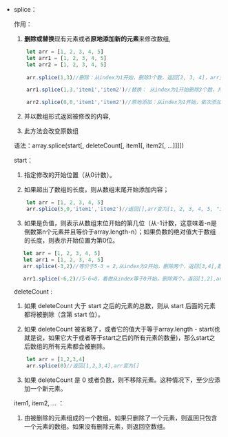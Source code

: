*   splice：
    
    作用：

    1. **删除或替换**现有元素或者**原地添加新的元素**来修改数组,
    ```javaScript
        let arr = [1, 2, 3, 4, 5]
        let arr1 = [1, 2, 3, 4, 5]
        let arr2 = [1, 2, 3, 4, 5]
        
        arr.splice(1,3)//删除：从index为1开始，删除3个数，返回[2, 3, 4]，arr变为[1,5]

        arr1.splice(1,3,'item1','item2')//替换： 从index为1开始删除3个数，并在1之后依次插入'item1','item2'，返回[2,3,4],arr1变为[1, "item1", "item2", 5]

        arr2.splice(0,0,'item1','item2')//原地添加：从index为1开始，依次添加'item1','item2',返回[],arr2变为[1, "item1", "item2", 2, 3, 4, 5]

    ```
    2. 并以数组形式返回被修改的内容,

    3. 此方法会改变原数组
    
    语法：array.splice(start[, deleteCount[, item1[, item2[, ...]]]])
    
    start：
    
    1. 指定修改的开始位置（从0计数）。
    
    2. 如果超出了数组的长度，则从数组末尾开始添加内容；
    ```javaScript
        let arr = [1, 2, 3, 4, 5]
        arr.splice(5,0,'item1','item2')//返回[],arr变为[1, 2, 3, 4, 5, "item1", "item2"]
    ```
    
    3. 如果是负值，则表示从数组末位开始的第几位（从-1计数，这意味着-n是倒数第n个元素并且等价于array.length-n）；如果负数的绝对值大于数组的长度，则表示开始位置为第0位。
     ```javaScript
        let arr = [1, 2, 3, 4, 5]
        let arr1 = [1, 2, 3, 4, 5]
        arr.splice(-3,2)//等价于5-3 = 2,从index为2开始，删除两个，返回[3,4],数组变为[1,2,5]

        arr1.splice(-6,2)//5-6<0，看做从index等于0开始，删除两个，返回[1,2],arr1变为[3,4,5]
    ```

    deleteCount :
    
    1. 如果 deleteCount 大于 start 之后的元素的总数，则从 start 后面的元素都将被删除（含第 start 位）。

    2. 如果 deleteCount 被省略了，或者它的值大于等于array.length - start(也就是说，如果它大于或者等于start之后的所有元素的数量)，那么start之后数组的所有元素都会被删除。

    ```javaScript
        let arr = [1,2,3,4]
        arr.splice(0)//返回[1,2,3,4],arr变为[]

    ```

    3. 如果 deleteCount 是 0 或者负数，则不移除元素。这种情况下，至少应添加一个新元素。


    item1, item2, ... ：

    1. 由被删除的元素组成的一个数组。如果只删除了一个元素，则返回只包含一个元素的数组。如果没有删除元素，则返回空数组。